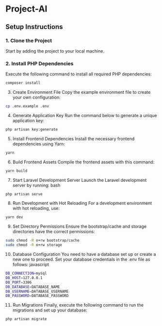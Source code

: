 # Project-AI
## Setup Instructions

### 1. Clone the Project
Start by adding the project to your local machine.

### 2. Install PHP Dependencies
Execute the following command to install all required PHP dependencies:
```bash
composer install
```
3. Create Environment File
Copy the example environment file to create your own configuration:


```bash
cp .env.example .env
```
4. Generate Application Key
Run the command below to generate a unique application key:

```bash
php artisan key:generate
```
5. Install Frontend Dependencies
Install the necessary frontend dependencies using Yarn:

```bash
yarn
```
6. Build Frontend Assets
Compile the frontend assets with this command:

```bash
yarn build
```
7. Start Laravel Development Server
Launch the Laravel development server by running:
bash

```bash
php artisan serve
```
8. Run Development with Hot Reloading
For a development environment with hot reloading, use:

```bash
yarn dev
```
9. Set Directory Permissions
Ensure the bootstrap/cache and storage directories have the correct permissions:

```bash
sudo chmod -R o+rw bootstrap/cache
sudo chmod -R o+rw storage
```
10. Database Configuration
You need to have a database set up or create a new one to proceed. Set your database credentials in the .env file as follows:
javascript

```bash
DB_CONNECTION=mysql
DB_HOST=127.0.0.1
DB_PORT=3306
DB_DATABASE=DATABASE_NAME
DB_USERNAME=DATABASE_USERNAME
DB_PASSWORD=DATABASE_PASSWORD
```
11. Run Migrations
Finally, execute the following command to run the migrations and set up your database:

```bash
php artisan migrate
```
